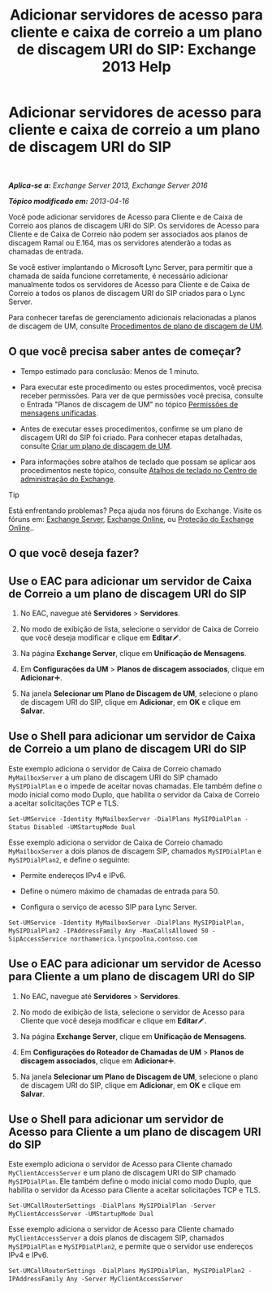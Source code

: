 ﻿---
title: 'Adicionar servidores de acesso para cliente e caixa de correio a um plano de discagem URI do SIP: Exchange 2013 Help'
TOCTitle: Adicionar servidores de acesso para cliente e caixa de correio a um plano de discagem URI do SIP
ms:assetid: 17fed308-ff0d-4e61-b9f9-e6680b6eccaa
ms:mtpsurl: https://technet.microsoft.com/pt-br/library/Aa996399(v=EXCHG.150)
ms:contentKeyID: 52058791
ms.date: 05/22/2018
mtps_version: v=EXCHG.150
ms.translationtype: MT
---

# Adicionar servidores de acesso para cliente e caixa de correio a um plano de discagem URI do SIP

 

_**Aplica-se a:** Exchange Server 2013, Exchange Server 2016_

_**Tópico modificado em:** 2013-04-16_

Você pode adicionar servidores de Acesso para Cliente e de Caixa de Correio aos planos de discagem URI do SIP. Os servidores de Acesso para Cliente e de Caixa de Correio não podem ser associados aos planos de discagem Ramal ou E.164, mas os servidores atenderão a todas as chamadas de entrada.

Se você estiver implantando o Microsoft Lync Server, para permitir que a chamada de saída funcione corretamente, é necessário adicionar manualmente todos os servidores de Acesso para Cliente e de Caixa de Correio a todos os planos de discagem URI do SIP criados para o Lync Server.

Para conhecer tarefas de gerenciamento adicionais relacionadas a planos de discagem de UM, consulte [Procedimentos de plano de discagem de UM](um-dial-plan-procedures-exchange-2013-help.md).

## O que você precisa saber antes de começar?

  - Tempo estimado para conclusão: Menos de 1 minuto.

  - Para executar este procedimento ou estes procedimentos, você precisa receber permissões. Para ver de que permissões você precisa, consulte o Entrada "Planos de discagem de UM" no tópico [Permissões de mensagens unificadas](unified-messaging-permissions-exchange-2013-help.md).

  - Antes de executar esses procedimentos, confirme se um plano de discagem URI do SIP foi criado. Para conhecer etapas detalhadas, consulte [Criar um plano de discagem de UM](create-a-um-dial-plan-exchange-2013-help.md).

  - Para informações sobre atalhos de teclado que possam se aplicar aos procedimentos neste tópico, consulte [Atalhos de teclado no Centro de administração do Exchange](keyboard-shortcuts-in-the-exchange-admin-center-exchange-online-protection-help.md).


> [!TIP]
> Está enfrentando problemas? Peça ajuda nos fóruns do Exchange. Visite os fóruns em: <A href="https://go.microsoft.com/fwlink/p/?linkid=60612">Exchange Server</A>, <A href="https://go.microsoft.com/fwlink/p/?linkid=267542">Exchange Online</A>, ou <A href="https://go.microsoft.com/fwlink/p/?linkid=285351">Proteção do Exchange Online</A>..



## O que você deseja fazer?

## Use o EAC para adicionar um servidor de Caixa de Correio a um plano de discagem URI do SIP

1.  No EAC, navegue até **Servidores** \> **Servidores**.

2.  No modo de exibição de lista, selecione o servidor de Caixa de Correio que você deseja modificar e clique em **Editar**![Ícone de edição](images/JJ218640.6f53ccb2-1f13-4c02-bea0-30690e6ea71d(EXCHG.150).gif "Ícone de edição").

3.  Na página **Exchange Server**, clique em **Unificação de Mensagens**.

4.  Em **Configurações da UM** \> **Planos de discagem associados**, clique em **Adicionar**![Ícone Adicionar](images/JJ218640.c1e75329-d6d7-4073-a27d-498590bbb558(EXCHG.150).gif "Ícone Adicionar").

5.  Na janela **Selecionar um Plano de Discagem de UM**, selecione o plano de discagem URI do SIP, clique em **Adicionar**, em **OK** e clique em **Salvar**.

## Use o Shell para adicionar um servidor de Caixa de Correio a um plano de discagem URI do SIP

Este exemplo adiciona o servidor de Caixa de Correio chamado `MyMailboxServer` a um plano de discagem URI do SIP chamado `MySIPDialPlan` e o impede de aceitar novas chamadas. Ele também define o modo inicial como modo Duplo, que habilita o servidor da Caixa de Correio a aceitar solicitações TCP e TLS.

    Set-UMService -Identity MyMailboxServer -DialPlans MySIPDialPlan -Status Disabled -UMStartupMode Dual

Esse exemplo adiciona o servidor de Caixa de Correio chamado `MyMailboxServer` a dois planos de discagem SIP, chamados `MySIPDialPlan` e `MySIPDialPlan2`, e define o seguinte:

  - Permite endereços IPv4 e IPv6.

  - Define o número máximo de chamadas de entrada para 50.

  - Configura o serviço de acesso SIP para Lync Server.

<!-- end list -->

    Set-UMService -Identity MyMailboxServer -DialPlans MySIPDialPlan, MySIPDialPlan2 -IPAddressFamily Any -MaxCallsAllowed 50 -SipAccessService northamerica.lyncpoolna.contoso.com

## Use o EAC para adicionar um servidor de Acesso para Cliente a um plano de discagem URI do SIP

1.  No EAC, navegue até **Servidores** \> **Servidores**.

2.  No modo de exibição de lista, selecione o servidor de Acesso para Cliente que você deseja modificar e clique em **Editar**![Ícone de edição](images/JJ218640.6f53ccb2-1f13-4c02-bea0-30690e6ea71d(EXCHG.150).gif "Ícone de edição").

3.  Na página **Exchange Server**, clique em **Unificação de Mensagens**.

4.  Em **Configurações do Roteador de Chamadas de UM** \> **Planos de discagem associados**, clique em **Adicionar**![Ícone Adicionar](images/JJ218640.c1e75329-d6d7-4073-a27d-498590bbb558(EXCHG.150).gif "Ícone Adicionar").

5.  Na janela **Selecionar um Plano de Discagem de UM**, selecione o plano de discagem URI do SIP, clique em **Adicionar**, em **OK** e clique em **Salvar**.

## Use o Shell para adicionar um servidor de Acesso para Cliente a um plano de discagem URI do SIP

Este exemplo adiciona o servidor de Acesso para Cliente chamado `MyClientAccessServer` e um plano de discagem URI do SIP chamado `MySIPDialPlan`. Ele também define o modo inicial como modo Duplo, que habilita o servidor da Acesso para Cliente a aceitar solicitações TCP e TLS.

    Set-UMCallRouterSettings -DialPlans MySIPDialPlan -Server MyClientAccessServer -UMStartupMode Dual

Esse exemplo adiciona o servidor de Acesso para Cliente chamado `MyClientAccessServer` a dois planos de discagem SIP, chamados `MySIPDialPlan` e `MySIPDialPlan2`, e permite que o servidor use endereços IPv4 e IPv6.

    Set-UMCallRouterSettings -DialPlans MySIPDialPlan, MySIPDialPlan2 -IPAddressFamily Any -Server MyClientAccessServer

